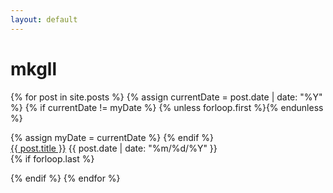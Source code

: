 ```yaml
---
layout: default
---
```


# mkgll

<section id="blog">
   {% for post in site.posts %}
       {% assign currentDate = post.date | date: "%Y" %}
       {% if currentDate != myDate %}
           {% unless forloop.first %}</ul>{% endunless %}
    <ul style="list-style: none; padding-left: 0px;">
           {% assign myDate = currentDate %}
       {% endif %}
 <li><a href="{{ post.url }}">{{ post.title }}</a> <time datetime="{{post.date}}"> {{ post.date | date: "%m/%d/%Y" }} </time></li>
       {% if forloop.last %}</ul>{% endif %}
{% endfor %}

</section>
